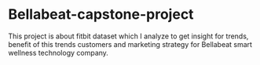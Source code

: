 # Bellabeat-capstone-project
This project is about fitbit dataset which I analyze to get insight for trends, benefit of this trends customers and marketing strategy for Bellabeat smart  wellness technology company.
